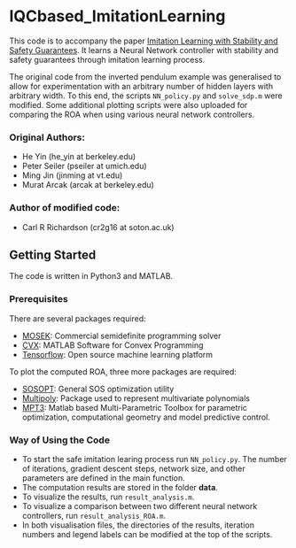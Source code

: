 # IQCbased_ImitationLearning
This code is to accompany the paper [Imitation Learning with Stability and Safety Guarantees](https://arxiv.org/pdf/2012.09293.pdf). It learns a Neural Network controller with stability and safety guarantees through imitation learning process.

The original code from the inverted pendulum example was generalised to allow for experimentation with an arbitrary number of hidden layers with arbitrary width. To this end, the scripts `NN_policy.py` and `solve_sdp.m` were modified. Some additional plotting scripts were also uploaded for comparing the ROA when using various neural network controllers. 

### Original Authors:
* He Yin (he_yin at berkeley.edu)
* Peter Seiler (pseiler at umich.edu)
* Ming Jin (jinming at vt.edu)
* Murat Arcak (arcak at berkeley.edu)

### Author of modified code:
* Carl R Richardson (cr2g16 at soton.ac.uk)

## Getting Started
The code is written in Python3 and MATLAB.

### Prerequisites
There are several packages required:
* [MOSEK](https://www.mosek.com/): Commercial semidefinite programming solver
* [CVX](http://cvxr.com/cvx/): MATLAB Software for Convex Programming
* [Tensorflow](https://www.tensorflow.org/): Open source machine learning platform

To plot the computed ROA, three more packages are required:
* [SOSOPT](https://dept.aem.umn.edu/~AerospaceControl/): General SOS optimization utility
* [Multipoly](https://dept.aem.umn.edu/~AerospaceControl/): Package used to represent multivariate polynomials
* [MPT3](https://www.mpt3.org/): Matlab based Multi-Parametric Toolbox for parametric optimization, computational geometry and model predictive control.

### Way of Using the Code
* To start the safe imitation learing process run `NN_policy.py`. The number of iterations, gradient descent steps, network size, and other parameters are defined in the main function.
* The computation results are stored in the folder **data**. 
* To visualize the results, run `result_analysis.m`. 
* To visualize a comparison between two different neural network controllers, run `result_analysis_ROA.m`.
* In both visualisation files, the directories of the results, iteration numbers and legend labels can be modified at the top of the scripts.
